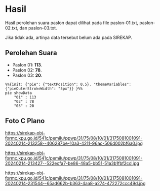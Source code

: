 # Hasil

Hasil perolehan suara paslon dapat dilihat pada file paslon-01.txt, paslon-02.txt, dan paslon-03.txt.

Jika tidak ada, artinya data tersebut belum ada pada SIREKAP.

## Perolehan Suara

 * Paslon 01: **113**.
 * Paslon 02: **78**.
 * Paslon 03: **20**.

```mermaid
%%{init: {"pie": {"textPosition": 0.5}, "themeVariables": {"pieOuterStrokeWidth": "5px"}} }%%
pie showData
    "01" : 113
    "02" : 78
    "03" : 20
```
## Foto C Plano

https://sirekap-obj-formc.kpu.go.id/541c/pemilu/ppwp/31/75/08/10/01/3175081001091-20240214-213258--406287be-10a3-4211-96ac-506d002bf6a0.jpg

https://sirekap-obj-formc.kpu.go.id/541c/pemilu/ppwp/31/75/08/10/01/3175081001091-20240214-213427--522ecfa7-be86-48a5-bb51-51a3b1fbf2cd.jpg

https://sirekap-obj-formc.kpu.go.id/541c/pemilu/ppwp/31/75/08/10/01/3175081001091-20240214-231544--65ad662b-b363-4aa8-a274-472272ccc49d.jpg
